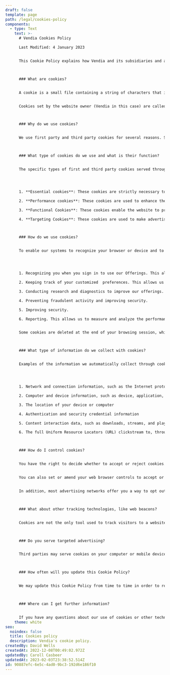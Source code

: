 ```yaml
---
draft: false
template: page
path: /legal/cookies-policy
components:
  - type: Text
    text: >-
      # Vendia Cookies Policy

      Last Modified: 4 January 2023


      This Cookie Policy explains how Vendia and its subsidiaries and affiliates use cookies and similar technologies to recognize you when you visit our websites, including at [www.vendia.com](https://www.vendia.net). It explains what these technologies are and why we use them, as well as your rights to control our use of them.



      ### What are cookies?


      A cookie is a small file containing a string of characters that is sent to your computer when you visit a website. When you visit the site again, the cookie allows that site to recognize your browser. Cookies may store user preferences and other information.


      Cookies set by the website owner (Vendia in this case) are called ‘first party cookies’. Cookies set by parties other than the website owner are called ‘third party cookies’. Third party cookies enable third party features or functionality to be provided on or through the website (examples include advertising, interactive content and analytics). The parties that set these third party cookies can recognize your computer both when it visits the website in question, as well as when it visits certain other websites.



      ### Why do we use cookies?


      We use first party and third party cookies for several reasons. Some cookies are required for technical reasons in order for our website to operate, and we refer to these as "essential" or "strictly necessary" cookies. Other cookies also enable us to track and target the interests of our users to enhance the experience on our website. This data is used to deliver customized content to customers whose behavior indicates that they are interested in a particular subject area. Third parties serve cookies through our Websites for advertising, analytics and other purposes. This is described in more detail below.



      ### What type of cookies do we use and what is their function?


      The specific types of first and third party cookies served through our website and the purposes they perform are listed below. See the complete list of the cookies used by Vendia.




      1. **Essential cookies**: These cookies are strictly necessary to provide you with the services available through our website.

      2. **Performance cookies**: These cookies are used to enhance the performance and functionality of our website but are non-essential to its use. All information these cookies collect is aggregated and is therefore anonymous. 

      3. **Functional Cookies**: These cookies enable the website to provide enhanced functionality and personalization. They may be set by us or by third party providers whose services we have added to our pages. If you do not allow these cookies, then some or all of these services may not function properly.

      4. **Targeting Cookies**: These cookies are used to make advertising messages more relevant to you. They perform functions like preventing the same ad from continuously reappearing, ensuring that ads are properly displayed for advertisers, and in some cases selecting advertisements that are based on your interests.



      ### How do we use cookies? 


      To enable our systems to recognize your browser or device and to provide Vendia Offerings, we use cookies, pixels, and other similar technologies (collectively, “cookies”). We use these to  recognize your browser or device, learn more about your interests, and provide you with essential features and services. Additional purposes include:




      1. Recognizing you when you sign in to use our Offerings. This allows us to provide you with recommendations, display personalized content, and provide other customized features and services.

      2. Keeping track of your customized  preferences. This allows us to honor your likes and dislikes, such as your language and configuration preferences.

      3. Conducting research and diagnostics to improve our offerings.

      4. Preventing fraudulent activity and improving security.

      5. Improving security.

      6. Reporting. This allows us to measure and analyze the performance of our offerings.


      Some cookies are deleted at the end of your browsing session, while others persist between sessions. Essential cookies remain on your device for up to 365 days from your last visit to our site. Other cookies remain on your device for up to 365 days from their last use.



      ### What type of information do we collect with cookies? 


      Examples of the information we automatically collect through cookies include:




      1. Network and connection information, such as the Internet protocol (IP) address used to connect your computer or other device to the Internet and information about your Internet service provider

      2. Computer and device information, such as device, application, or browser type and version, browser plug-in type and version, operating system, or time zone setting

      3. The location of your device or computer

      4. Authentication and security credential information

      5. Content interaction data, such as downloads, streams, and playback details, including duration and number of simultaneous streams and downloads

      6. The full Uniform Resource Locators (URL) clickstream to, through, and from our site (including date and time) and Vendia Offerings, content you viewed or searched for, page response times, download errors, and page interaction information (such as scrolling, clicks, and mouse-overs)



      ### How do I control cookies?


      You have the right to decide whether to accept or reject cookies. You can exercise your cookie preferences by selecting the appropriate option on the cookies banner which appears when you visit our website. 


      You can also set or amend your web browser controls to accept or refuse cookies. If you choose to reject cookies, you may still use our website though your access to some functionality and areas of our website may be restricted. As the means by which you can refuse cookies through your browser control vary from browser-to-browser, you should visit your browser’s help menu for more information. 


      In addition, most advertising networks offer you a way to opt out of targeted advertising.  If you would like to find out more information, please visit [www.aboutads.info/choices](http://www.aboutads.info/choices) or [www.youronlinechoices.com](http://www.youronlinechoices.com/).



      ### What about other tracking technologies, like web beacons?


      Cookies are not the only tool used to track visitors to a website. We employ a software technology called clear gifs (Web Beacons/Web Bugs), that helps us better manage the website by informing us which content is most effective. Clear gifs are tiny graphics with a unique identifier, similar in function to cookies, and are used to track the online movements of web users. In contrast to cookies, which are stored on a user’s hard drive, clear gifs are embedded invisibly on web pages or in emails. For example, we use clear gifs or pixels in our HTML-based emails to let us know which emails have been opened by recipients. This allows us to gauge the effectiveness of certain communications and the effectiveness of our marketing campaigns



      ### Do you serve targeted advertising?


      Third parties may serve cookies on your computer or mobile device to serve advertising through our website. These companies may use information about your visits to our website in order to provide relevant advertisements about goods and services that you may be interested in. They may also employ technology that is used to measure the effectiveness of advertisements. This can be accomplished by using cookies or web beacons to collect information about your visits. The information collected through this process does not enable us or them to identify your name, contact details or other personally identifying details unless you choose to provide these.



      ### How often will you update this Cookie Policy?


      We may update this Cookie Policy from time to time in order to reflect, for example, changes to the cookies we use or for other operational, legal or regulatory reasons. We will notify you of any material changes to this Policy by posting the changes on this page and providing a notice with on-site or email notifications. Any changes to our use of cookies and related technologies will be updated on this Cookie Policy



      ### Where can I get further information?


      If you have any questions about our use of cookies or other technologies, please email us at [compliance@vendia.com](mailto:compliance@vendia.com).
    theme: white
seo:
  noindex: false
  title: Cookies policy
  description: Vendia's cookie policy.
createdBy: David Wells
createdAt: 2022-12-08T00:49:02.972Z
updatedBy: Caroll Casbeer
updatedAt: 2023-02-03T23:38:52.514Z
id: 90887efc-6e5c-4ad0-9bc3-192d6e186f10
---
```


